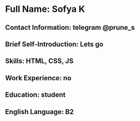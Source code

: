 # Full Name: Sofya K

## Contact Information: telegram @prune_s

## Brief Self-Introduction: Lets go

## Skills: HTML, CSS, JS

## Work Experience: no

## Education: student

## English Language: B2